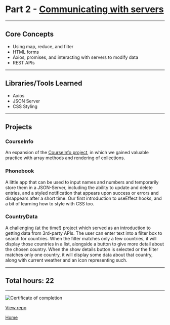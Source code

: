# Part 2 - [Communicating with servers](https://fullstackopen.com/en/part2/)

---

## Core Concepts

- Using map, reduce, and filter
- HTML forms
- Axios, promises, and interacting with servers to modify data
- REST APIs

---

## Libraries/Tools Learned

- Axios
- JSON Server
- CSS Styling

---

## Projects

### CourseInfo

An expansion of the [CourseInfo project](https://github.com/jcmsmith/FSO/tree/main/part1/courseinfo), in which we gained valuable practice with array methods and rendering of collections.

### Phonebook

A little app that can be used to input names and numbers and temporarily store them in a JSON-Server, including the ability to update and delete entries, and a styled notification that appears upon success or errors and disappears after a short time. Our first introduction to useEffect hooks, and a bit of learning how to style with CSS too.

### CountryData

A challenging (at the time!) project which served as an introduction to getting data from 3rd-party APIs. The user can enter text into a filter box to search for countries. When the filter matches only a few countries, it will display those countries in a list, alongside a button to give more detail about the chosen country. When the show details button is selected or the filter matches only one country, it will display some data about that country, along with current weather and an icon representing such.

---

## Total hours: 22

---

![Certificate of completion](https://imgur.com/xfaUVfs.png)

[View repo](https://github.com/jcmsmith/FSO/tree/main/Part02)

[Home](https://github.com/jcmsmith/FSO)
